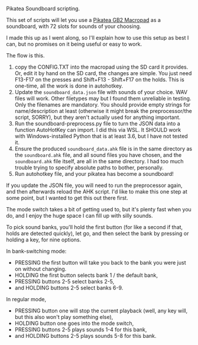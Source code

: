 Pikatea Soundboard scripting.

This set of scripts will let you use a [Pikatea GB2 Macropad](https://www.pikatea.com/collections/products/products/pikatea-macropad-gb2) as a soundboard,
with 72 slots for sounds of your choosing.

I made this up as I went along,
so I'll explain how to use this setup as best I can,
but no promises on it being useful or easy to work.

The flow is this.
1) copy the CONFIG.TXT into the macropad using the SD card it provides.
Or, edit it by hand on the SD card,
the changes are simple.
You just need F13-F17 on the presses and Shift+F13 - Shift+F17 on the holds.
This is one-time,
all the work is done in autohotkey.
2) Update the `soundboard_data.json` file with sounds of your choice.
WAV files will work.
Other filetypes may but I found them unreliable in testing.
Only the filenames are mandatory.
You should provide empty strings for name/description at least
(otherwise it might break the preprocessor/the script,
SORRY),
but they aren't actually used for anything important.
3) Run the soundboard-preprocess.py file to turn the JSON data into a function AutoHotKey can import.
I did this via WSL.
It SHOULD work with Windows-installed Python that is at least 3.6,
but I have not tested it.
4) Ensure the produced `soundboard_data.ahk` file is in the same directory as the `soundboard.ahk` file,
and all sound files you have chosen,
and the `soundboard.ahk` file itself,
are all in the same directory.
I had too much trouble trying to specify absolute paths to bother,
personally.
5) Run autohotkey file,
and your pikatea has become a soundboard!

If you update the JSON file,
you will need to run the preprocessor again,
and then afterwards reload the AHK script.
I'd like to make this one step at some point,
but I wanted to get this out there first.

The mode switch takes a bit of getting used to,
but it's plenty fast when you do,
and I enjoy the huge space I can fill up with silly sounds.

To pick sound banks,
you'll hold the first button
(for like a second if that,
holds are detected quickly),
let go,
and then select the bank by pressing or holding a key,
for nine options.

In bank-switching mode:
* PRESSING the first button will take you back to the bank you were just on without changing.
* HOLDING the first button selects bank 1 / the default bank,
* PRESSING buttons 2-5 select banks 2-5,
* and HOLDING buttons 2-5 select banks 6-9.

In regular mode,
* PRESSING button one will stop the current playback
(well,
any key will,
but this also won't play something else),
* HOLDING button one goes into the mode switch,
* PRESSING buttons 2-5 plays sounds 1-4 for this bank,
* and HOLDING buttons 2-5 plays sounds 5-8 for this bank.
